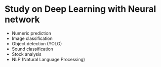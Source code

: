 # Study on Deep Learning with Neural network 

- Numeric prediction
- Image classification
- Object detection (YOLO)
- Sound classification
- Stock analysis
- NLP (Natural Language Processing)
